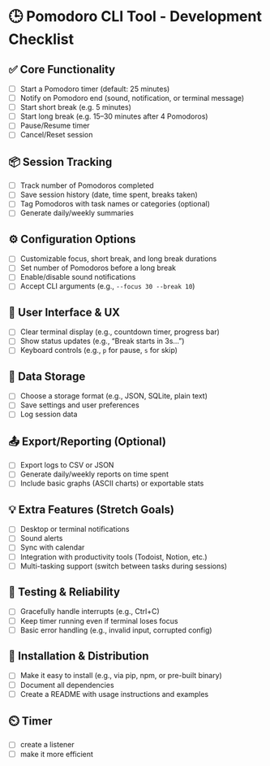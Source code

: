 # 🕒 Pomodoro CLI Tool - Development Checklist

## ✅ Core Functionality
- [ ] Start a Pomodoro timer (default: 25 minutes)
- [ ] Notify on Pomodoro end (sound, notification, or terminal message)
- [ ] Start short break (e.g. 5 minutes)
- [ ] Start long break (e.g. 15–30 minutes after 4 Pomodoros)
- [ ] Pause/Resume timer
- [ ] Cancel/Reset session

## 📦 Session Tracking
- [ ] Track number of Pomodoros completed
- [ ] Save session history (date, time spent, breaks taken)
- [ ] Tag Pomodoros with task names or categories (optional)
- [ ] Generate daily/weekly summaries

## ⚙️ Configuration Options
- [ ] Customizable focus, short break, and long break durations
- [ ] Set number of Pomodoros before a long break
- [ ] Enable/disable sound notifications
- [ ] Accept CLI arguments (e.g., `--focus 30 --break 10`)

## 🧠 User Interface & UX
- [ ] Clear terminal display (e.g., countdown timer, progress bar)
- [ ] Show status updates (e.g., “Break starts in 3s…”)
- [ ] Keyboard controls (e.g., `p` for pause, `s` for skip)

## 📁 Data Storage
- [ ] Choose a storage format (e.g., JSON, SQLite, plain text)
- [ ] Save settings and user preferences
- [ ] Log session data

## 📤 Export/Reporting (Optional)
- [ ] Export logs to CSV or JSON
- [ ] Generate daily/weekly reports on time spent
- [ ] Include basic graphs (ASCII charts) or exportable stats

## 💡 Extra Features (Stretch Goals)
- [ ] Desktop or terminal notifications
- [ ] Sound alerts
- [ ] Sync with calendar
- [ ] Integration with productivity tools (Todoist, Notion, etc.)
- [ ] Multi-tasking support (switch between tasks during sessions)

## 🧪 Testing & Reliability
- [ ] Gracefully handle interrupts (e.g., Ctrl+C)
- [ ] Keep timer running even if terminal loses focus
- [ ] Basic error handling (e.g., invalid input, corrupted config)

## 🔄 Installation & Distribution
- [ ] Make it easy to install (e.g., via pip, npm, or pre-built binary)
- [ ] Document all dependencies
- [ ] Create a README with usage instructions and examples

## ⏲️ Timer
- [ ] create a listener
- [ ] make it more efficient
